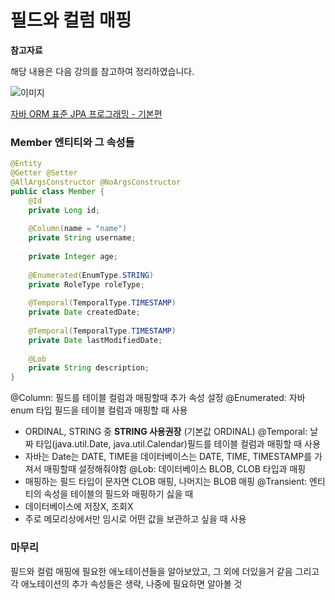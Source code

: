 # 필드와 컬럼 매핑

**참고자료**

해당 내용은 다음 강의를 참고하여 정리하였습니다.

![이미지](https://cdn.inflearn.com/public/courses/324109/course_cover/161476f8-f0b7-4b04-b293-ce648c2ea445/kyh_jsp.png)

[자바 ORM 표준 JPA 프로그래밍 - 기본편](https://www.inflearn.com/course/ORM-JPA-Basic/dashboard)



### Member 엔티티와 그 속성들
```java
@Entity 
@Getter @Setter
@AllArgsConstructor @NoArgsConstructor
public class Member { 
    @Id 
    private Long id;
    
    @Column(name = "name") 
    private String username;
    
    private Integer age; 
    
    @Enumerated(EnumType.STRING) 
    private RoleType roleType; 
    
    @Temporal(TemporalType.TIMESTAMP) 
    private Date createdDate; 
    
    @Temporal(TemporalType.TIMESTAMP) 
    private Date lastModifiedDate; 
    
    @Lob 
    private String description; 
} 
```
@Column: 필드를 테이블 컬럼과 매핑할때 추가 속성 설정
@Enumerated: 자바 enum 타입 필드을 테이블 컬럼과 매핑할 때 사용
- ORDINAL, STRING 중 **STRING 사용권장** (기본값 ORDINAL)
@Temporal: 날짜 타입(java.util.Date, java.util.Calendar)필드를 테이블 컬럼과 매핑할 때 사용
- 자바는 Date는 DATE, TIME을 데이터베이스는  DATE, TIME, TIMESTAMP를 가져서 매핑할때 설정해줘야함
@Lob: 데이터베이스 BLOB, CLOB 타입과 매핑
- 매핑하는 필드 타입이 문자면 CLOB 매핑, 나머지는 BLOB 매핑
@Transient: 엔티티의 속성을 테이블의 필드와 매핑하기 싫을 때
- 데이터베이스에 저장X, 조회X 
- 주로 메모리상에서만 임시로 어떤 값을 보관하고 싶을 때 사용
### 마무리
필드와 컬럼 매핑에 필요한 애노테이션들을 알아보았고, 그 외에 더있을거 같음
그리고 각 애노테이션의 추가 속성들은 생략, 나중에 필요하면 알아볼 것
